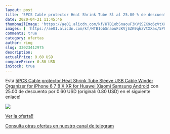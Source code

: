 ```yaml
---
layout: post
title: '5PCS Cable protector Heat Shrink Tube Sl al 25.00 % de descuento'
date: 2020-04-21 11:45:46
thumbnailImage: 'https://ae01.alicdn.com/kf/HTB1obSnaouF3KVjSZK9q6zVtXXax/5PCS-Cable-protector-Heat-Shrink-Tube-Sleeve-USB-Cable-Winder-Organizer-for-iPhone-6-7-8.jpg_350x350._SL200_.jpg'
images: [ 'https://ae01.alicdn.com/kf/HTB1obSnaouF3KVjSZK9q6zVtXXax/5PCS-Cable-protector-Heat-Shrink-Tube-Sleeve-USB-Cable-Winder-Organizer-for-iPhone-6-7-8.jpg_350x350._SL200_.jpg' ]
comments: true
category: ofertas
author: ring
slug: 33023412975
description:
actualPrice: 0.60 USD
comparePrice: 0.80 USD
inStock: true
---
```


Está [5PCS Cable protector Heat Shrink Tube Sleeve USB Cable Winder Organizer for iPhone 6 7 8 X XR for Huawei Xiaomi Samsung Android](https://www.amazon.com/dp/33023412975/?tag=redken08-20) con 25.00 de descuento por 0.60 USD (original: 0.80 USD) en el siguiente enlace!

[![](https://ae01.alicdn.com/kf/HTB1obSnaouF3KVjSZK9q6zVtXXax/5PCS-Cable-protector-Heat-Shrink-Tube-Sleeve-USB-Cable-Winder-Organizer-for-iPhone-6-7-8.jpg_350x350._SL200_.jpg)](https://www.amazon.com/dp/33023412975/?tag=redken08-20)

[Ver la oferta!!](https://www.amazon.com/dp/33023412975/?tag=redken08-20)

[Consulta otras ofertas en nuestro canal de telegram](https://t.me/s/ofertas25)
